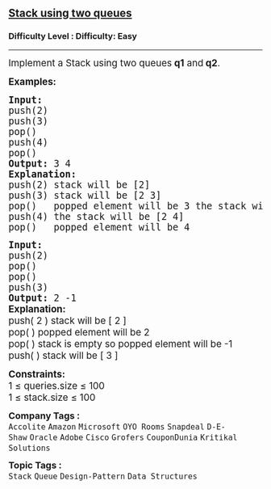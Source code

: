 <h2><a href="https://www.geeksforgeeks.org/problems/stack-using-two-queues/1">Stack using two queues</a></h2><h3>Difficulty Level : Difficulty: Easy</h3><hr><div class="problems_problem_content__Xm_eO"><p><span style="font-size: 14pt;">Implement a Stack&nbsp;using two queues<strong>&nbsp;q1</strong>&nbsp;and<strong>&nbsp;q2</strong>.</span></p>
<p><span style="font-size: 14pt;"><strong>Examples:</strong></span></p>
<pre><span style="font-size: 14pt;"><strong>Input:
</strong>push(2)
push(3)
pop()
push(4)
pop()<strong>
Output: </strong>3 4
<strong>Explanation:
</strong>push(2) stack will be [2]
push(3) stack will be [2 3]
pop()   popped element will be 3 the stack will be [2] 
push(4) the stack will be [2 4]
pop() &nbsp; popped element will be 4  </span></pre>
<pre><span style="font-size: 14pt;"><strong>Input:
</strong>push(2)
pop()
pop()
push(3)<strong>
Output: </strong>2 -1<br><strong style="font-family: -apple-system, BlinkMacSystemFont, 'Segoe UI', Roboto, Oxygen, Ubuntu, Cantarell, 'Open Sans', 'Helvetica Neue', sans-serif;">Explanation:<br></strong><span style="font-family: -apple-system, BlinkMacSystemFont, 'Segoe UI', Roboto, Oxygen, Ubuntu, Cantarell, 'Open Sans', 'Helvetica Neue', sans-serif;">push( 2 ) stack will be [ 2 ]</span><span style="font-family: -apple-system, BlinkMacSystemFont, 'Segoe UI', Roboto, Oxygen, Ubuntu, Cantarell, 'Open Sans', 'Helvetica Neue', sans-serif;"><br>pop( ) popped element will be 2<br>pop( ) stack is empty so popped element will be -1<br>push( ) stack will be [ 3 ]</span></span></pre>
<p><span style="font-size: 14pt;"><strong>Constraints:</strong><br>1 ≤ queries.size ≤ 100<br>1 ≤ stack.size ≤ 100&nbsp;</span></p></div><p><span style=font-size:18px><strong>Company Tags : </strong><br><code>Accolite</code>&nbsp;<code>Amazon</code>&nbsp;<code>Microsoft</code>&nbsp;<code>OYO Rooms</code>&nbsp;<code>Snapdeal</code>&nbsp;<code>D-E-Shaw</code>&nbsp;<code>Oracle</code>&nbsp;<code>Adobe</code>&nbsp;<code>Cisco</code>&nbsp;<code>Grofers</code>&nbsp;<code>CouponDunia</code>&nbsp;<code>Kritikal Solutions</code>&nbsp;<br><p><span style=font-size:18px><strong>Topic Tags : </strong><br><code>Stack</code>&nbsp;<code>Queue</code>&nbsp;<code>Design-Pattern</code>&nbsp;<code>Data Structures</code>&nbsp;